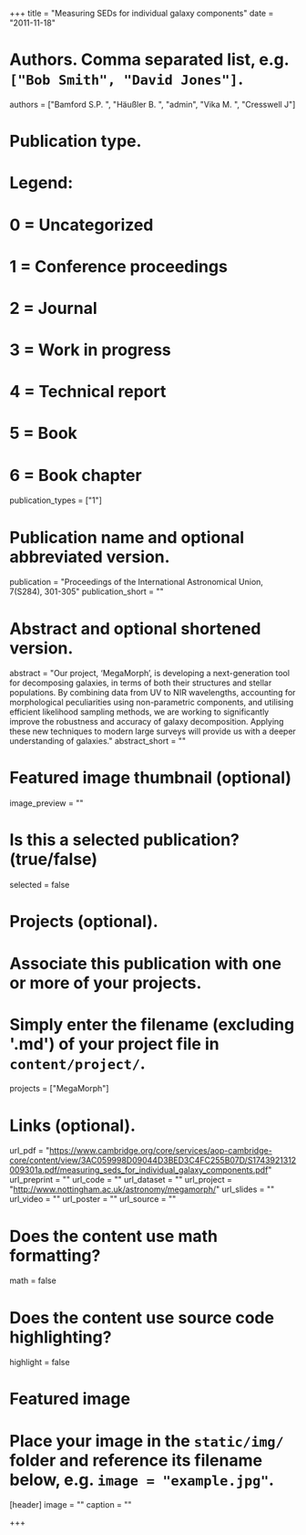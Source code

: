 +++
title = "Measuring SEDs for individual galaxy components"
date = "2011-11-18"

# Authors. Comma separated list, e.g. `["Bob Smith", "David Jones"]`.
authors = ["Bamford S.P. ", "Häußler B. ", "admin", "Vika M. ", "Cresswell J"]

# Publication type.
# Legend:
# 0 = Uncategorized
# 1 = Conference proceedings
# 2 = Journal
# 3 = Work in progress
# 4 = Technical report
# 5 = Book
# 6 = Book chapter
publication_types = ["1"]

# Publication name and optional abbreviated version.
publication = "Proceedings of the International Astronomical Union, 7(S284), 301-305"
publication_short = ""

# Abstract and optional shortened version.
abstract = "Our project, ‘MegaMorph’, is developing a next-generation tool for decomposing galaxies, in terms of both their structures and stellar populations. By combining data from UV to NIR wavelengths, accounting for morphological peculiarities using non-parametric components, and utilising efficient likelihood sampling methods, we are working to significantly improve the robustness and accuracy of galaxy decomposition. Applying these new techniques to modern large surveys will provide us with a deeper understanding of galaxies."
abstract_short = ""

# Featured image thumbnail (optional)
image_preview = ""

# Is this a selected publication? (true/false)
selected = false

# Projects (optional).
#   Associate this publication with one or more of your projects.
#   Simply enter the filename (excluding '.md') of your project file in `content/project/`.
projects = ["MegaMorph"]

# Links (optional).
url_pdf = "https://www.cambridge.org/core/services/aop-cambridge-core/content/view/3AC059998D09044D3BED3C4FC255B07D/S1743921312009301a.pdf/measuring_seds_for_individual_galaxy_components.pdf"
url_preprint = ""
url_code = ""
url_dataset = ""
url_project = "http://www.nottingham.ac.uk/astronomy/megamorph/"
url_slides = ""
url_video = ""
url_poster = ""
url_source = ""

# Does the content use math formatting?
math = false

# Does the content use source code highlighting?
highlight = false

# Featured image
# Place your image in the `static/img/` folder and reference its filename below, e.g. `image = "example.jpg"`.
[header]
image = ""
caption = ""

+++

